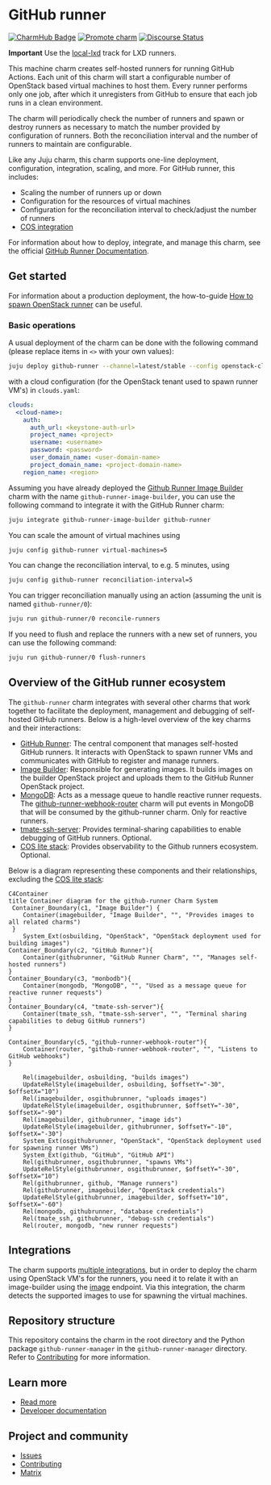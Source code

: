# GitHub runner
[![CharmHub Badge](https://charmhub.io/github-runner/badge.svg)](https://charmhub.io/github-runner)
[![Promote charm](https://github.com/canonical/github-runner-operator/actions/workflows/promote_charm.yaml/badge.svg)](https://github.com/canonical/github-runner-operator/actions/workflows/promote_charm.yaml)
[![Discourse Status](https://img.shields.io/discourse/status?server=https%3A%2F%2Fdiscourse.charmhub.io&style=flat&label=CharmHub%20Discourse)](https://discourse.charmhub.io)

**Important** Use the [local-lxd](https://charmhub.io/github-runner?channel=local-lxd/stable) track for LXD runners.

This machine charm creates self-hosted runners for running GitHub Actions. Each unit of this charm will start a configurable number of OpenStack based virtual machines to host them. Every runner performs only one job, after which it unregisters from GitHub to ensure that each job runs in a clean environment.

The charm will periodically check the number of runners and spawn or destroy runners as necessary to match the number provided by configuration of runners. Both the reconciliation interval and the number of runners to maintain are configurable.

Like any Juju charm, this charm supports one-line deployment, configuration, integration, scaling, and more. For GitHub runner, this includes:
* Scaling the number of runners up or down
* Configuration for the resources of virtual machines
* Configuration for the reconciliation interval to check/adjust the number of runners
* [COS integration](https://charmhub.io/topics/canonical-identity-platform/how-to/integrate-cos)

For information about how to deploy, integrate, and manage this charm, see the official [GitHub Runner Documentation](https://charmhub.io/github-runner).

## Get started

For information about a production deployment, the how-to-guide
[How to spawn OpenStack runner](https://charmhub.io/github-runner/docs/how-to-openstack-runner) can be useful.

### Basic operations
A usual deployment of the charm can be done with the following command (please replace items in `<>` with your own values):

```bash
juju deploy github-runner --channel=latest/stable --config openstack-clouds-yaml="$(cat clouds.yaml)" --config openstack-flavor=<flavor> --config openstack-network=<openstack-network> --config path=<org>/<repo> --config token=<github-token>
```

with a cloud configuration (for the OpenStack tenant used to spawn runner VM's) in `clouds.yaml`:

```yaml
clouds:
  <cloud-name>:
    auth:
      auth_url: <keystone-auth-url>
      project_name: <project>
      username: <username>
      password: <password>
      user_domain_name: <user-domain-name>
      project_domain_name: <project-domain-name>
    region_name: <region>
  ```

Assuming you have already deployed the [Github Runner Image Builder](https://charmhub.io/github-runner-image-builder) charm
with the name `github-runner-image-builder`, you can use the following command to integrate it with the GitHub Runner charm:

```bash
juju integrate github-runner-image-builder github-runner
```

You can scale the amount of virtual machines using

```bash
juju config github-runner virtual-machines=5
```

You can change the reconciliation interval, to e.g. 5 minutes, using

```bash
juju config github-runner reconciliation-interval=5
```

You can trigger reconciliation manually using an action (assuming the unit is named `github-runner/0`):

```bash
juju run github-runner/0 reconcile-runners
```

If you need to flush and replace the runners with a new set of runners, you can use the following command:

```bash
juju run github-runner/0 flush-runners
```

## Overview of the GitHub runner ecosystem

The `github-runner` charm integrates with several other charms that work
together to facilitate the deployment, management and debugging of
self-hosted GitHub runners. Below is a high-level overview of the key
charms and their interactions:

* [GitHub Runner](https://charmhub.io/github-runner-image): The central component that manages self-hosted GitHub runners. It interacts with OpenStack to spawn runner VMs and communicates with GitHub to register and manage runners.
* [Image Builder](https://charmhub.io/github-runner-image-builder): Responsible for generating images. It builds images on the builder OpenStack project and uploads them to the GitHub Runner OpenStack project.
* [MongoDB](https://charmhub.io/mongodb): Acts as a message queue to handle reactive runner requests. The [github-runner-webhook-router](https://charmhub.io/github-runner-webhook-router) charm will put events in MongoDB that will be consumed by the github-runner charm. Only for reactive runners.
* [tmate-ssh-server](https://charmhub.io/tmate-ssh-server): Provides terminal-sharing capabilities to enable debugging of GitHub runners. Optional.
* [COS lite stack](https://charmhub.io/topics/canonical-observability-stack/editions/lite): Provides observability to the Github runners ecosystem. Optional.

Below is a diagram representing these components and their relationships, excluding the [COS lite stack](https://charmhub.io/topics/canonical-observability-stack/editions/lite):

```mermaid
C4Container
title Container diagram for the github-runner Charm System
 Container_Boundary(c1, "Image Builder") {
    Container(imagebuilder, "Image Builder", "", "Provides images to all related charms")
 }
    System_Ext(osbuilding, "OpenStack", "OpenStack deployment used for building images")
Container_Boundary(c2, "GitHub Runner"){
    Container(githubrunner, "GitHub Runner Charm", "", "Manages self-hosted runners")
}
Container_Boundary(c3, "monbodb"){
    Container(mongodb, "MongoDB", "", "Used as a message queue for reactive runner requests")
}
Container_Boundary(c4, "tmate-ssh-server"){
    Container(tmate_ssh, "tmate-ssh-server", "", "Terminal sharing capabilities to debug GitHub runners")
}

Container_Boundary(c5, "github-runner-webhook-router"){
    Container(router, "github-runner-webhook-router", "", "Listens to GitHub webhooks")
}

    Rel(imagebuilder, osbuilding, "builds images")
    UpdateRelStyle(imagebuilder, osbuilding, $offsetY="-30", $offsetX="10")
    Rel(imagebuilder, osgithubrunner, "uploads images")
    UpdateRelStyle(imagebuilder, osgithubrunner, $offsetY="-30", $offsetX="-90")
    Rel(imagebuilder, githubrunner, "image ids")
    UpdateRelStyle(imagebuilder, githubrunner, $offsetY="-10", $offsetX="-30")
    System_Ext(osgithubrunner, "OpenStack", "OpenStack deployment used for spawning runner VMs")
    System_Ext(github, "GitHub", "GitHub API")
    Rel(githubrunner, osgithubrunner, "spawns VMs")
    UpdateRelStyle(githubrunner, osgithubrunner, $offsetY="-30", $offsetX="10")
    Rel(githubrunner, github, "Manage runners")
    Rel(githubrunner, imagebuilder, "OpenStack credentials")
    UpdateRelStyle(githubrunner, imagebuilder, $offsetY="10", $offsetX="-60")
    Rel(mongodb, githubrunner, "database credentials")
    Rel(tmate_ssh, githubrunner, "debug-ssh credentials")
    Rel(router, mongodb, "new runner requests")
```


## Integrations
The charm supports [multiple integrations](https://charmhub.io/github-runner/integrations),
but in order to deploy the charm using OpenStack VM's for the runners, you need it to relate it
with an image-builder using the [image](https://charmhub.io/github-runner/integrations#image) 
endpoint. Via this integration, the charm detects the supported images to use for spawning the virtual machines.


## Repository structure

This repository contains the charm in the root directory and the Python package `github-runner-manager` in the
`github-runner-manager` directory. Refer to [Contributing](CONTRIBUTING.md) for more information.


## Learn more
* [Read more](https://charmhub.io/github-runner)
* [Developer documentation](https://charmhub.io/github-runner/docs/how-to-contribute)

## Project and community
* [Issues](https://github.com/canonical/github-runner-operator/issues)
* [Contributing](https://charmhub.io/github-runner/docs/how-to-contribute)
* [Matrix](https://matrix.to/#/#charmhub-charmdev:ubuntu.com)
